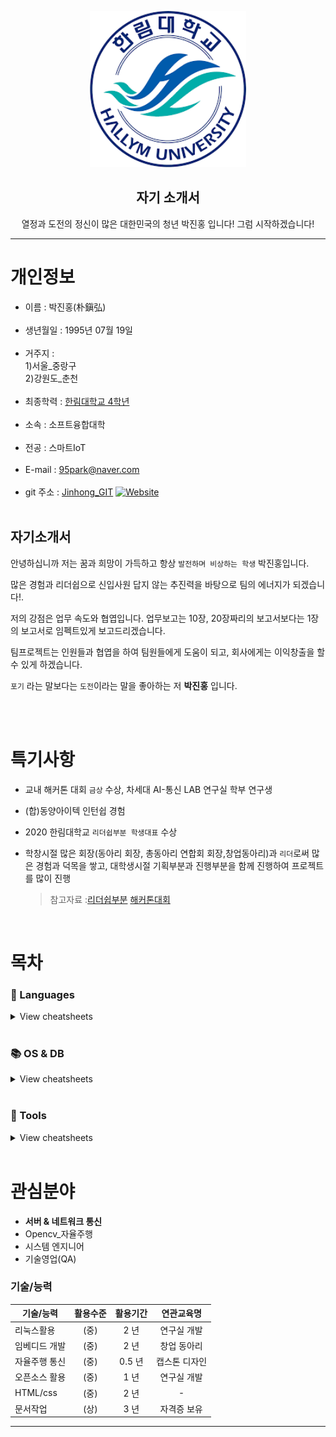  
<p align="center"><img src="/hallym.png" width="250" height="250"></p>  
  <h2 align="center">자기 소개서</h2>
    <p align="center">열정과 도전의 정신이 많은 대한민국의 청년 박진홍 입니다! 그럼 시작하겠습니다!</p>  

---    
  
  
# 개인정보  
* 이름        : 박진홍(朴鎭弘)<br><br>
* 생년월일    : 1995년 07월 19일<br><br>
* 거주지      :  
  1)서울_중랑구    
  2)강원도_춘천<br><br>
* 최종학력        : [한림대학교 4학년][hallym]<br><br>
* 소속 : 소프트융합대학<br><br>    
* 전공 : 스마트IoT<br><br>  
* E-mail : 95park@naver.com<br><br> 
* git 주소 : [Jinhong_GIT][github] [![Website](https://img.shields.io/website?color=blue&down_message=Go&label=Github&style=plastic&up_color=blue&url=https%3A%2F%2Fhttps%3A%2F%2Fgithub.com%2FHallymhongE%2FResume%2Fblob%2Fmaster%2FREADME.md)](https://github.com/HallymhongE/Resume)<br><br>

## 자기소개서
 안녕하십니까 저는 꿈과 희망이 가득하고 항상 `발전하며 비상하는 학생` 박진홍입니다.
 
 많은 경험과 리더쉽으로 신입사원 답지 않는 추진력을 바탕으로 팀의 에너지가 되겠습니다!.
 
 저의 강점은 업무 속도와 협엽입니다. 업무보고는 10장, 20장짜리의 보고서보다는 1장의 보고서로 임펙트있게 보고드리겠습니다.
 
 팀프로젝트는 인원들과 협엽을 하여 팀원들에게 도움이 되고, 회사에게는 이익창출을 할 수 있게 하겠습니다.
 
 `포기` 라는 말보다는 `도전`이라는 말을 좋아하는 저 <strong>박진홍</strong> 입니다.
 
 
<br><br>

# 특기사항
* 교내 해커톤 대회 `금상` 수상, 차세대 AI-통신 LAB 연구실 학부 연구생  

* (합)동양아이텍 인턴쉽 경험  

* 2020 한림대학교 `리더쉽부분 학생대표` 수상  

* 학창시절 많은 회장(동아리 회장, 총동아리 연합회 회장,창업동아리)과 `리더`로써 많은 경험과 덕목을 쌓고, 대학생시절 기획부분과 진행부분을 함께 진행하여 프로젝트를 많이 진행  
    >참고자료 :[리더쉽부분][hallym_1] [해커톤대회][hallym_2]

<br>

# 목차

### 📃 Languages

<details>
<summary>View cheatsheets</summary>

<br>

 - `C` <br><br>
 - `C++` <br><br>
 - Python <br><br>
 - Java <br><br>
 
 </details>

<br>

 ### 📚 OS & DB
<details>
<summary>View cheatsheets</summary>
<br>

 - window <br><br>
 - `Linux` <br><br>
 - Audiono <br><br>
 - `RasberryPi` <br><br>
 - SQL<br><br>
 </details>

<br>

### 🔧 Tools
<details>
<summary>View cheatsheets</summary>
<br>
 
 - TCP/IP 프로토콜<br><br>
 - git<br><br>
 - HTML/CSS<br><br>
 - VIM<br><br>
 - `Ubuntu`,Centos<br><br>
 </details>

<br>

# 관심분야
* **서버 & 네트워크 통신**
* Opencv_자율주행
* 시스템 엔지니어
* 기술영업(QA)

### 기술/능력

|기술/능력|활용수준|활용기간|연관교육명|
|---|:---:|:---:|:---:|
|리눅스활용|(중)|2 년|연구실 개발|
|임베디드 개발|(중)|2 년|창업 동아리|
|자율주행 통신|(중)|0.5 년|캡스톤 디자인|
|오픈소스 활용|(중)|1 년|연구실 개발|
|HTML/css|(중)|2 년|-|
|문서작업|(상)|3 년|자격증 보유|


---  


[hallym]:http://hallym.ac.kr
[github]:http://github.com/HallymhongE
[hallym_1]:http://blog.naver.com/PostView.nhn?blogId=hallymde1330&logNo=221727885654&categoryNo=62&parentCategoryNo=62&from=thumbnailList
[hallym_2]:https://fb.watch/1x1BlZr3L9/
